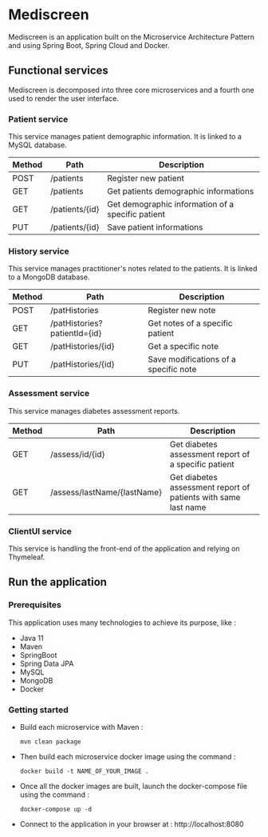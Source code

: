 # Mediscreen

Mediscreen is an application built on the Microservice Architecture Pattern and using Spring Boot, Spring Cloud and Docker.

## Functional services

Mediscreen is decomposed into three core microservices and a fourth one used to render the user interface.

### Patient service
This service manages patient demographic information. It is linked to a MySQL database.

| Method | Path           | Description                                       |
|--------|----------------|---------------------------------------------------|
 | POST   | /patients      | Register new patient                              |
| GET    | /patients      | Get patients demographic informations             |
| GET    | /patients/{id} | Get demographic information of a specific patient |
| PUT    | /patients/{id} | Save patient informations                         |

### History service
This service manages practitioner's notes related to the patients. It is linked to a MongoDB database.

| Method | Path                         | Description                           |
|--------|------------------------------|---------------------------------------|
| POST   | /patHistories                | Register new note                     |
| GET    | /patHistories?patientId={id} | Get notes of a specific patient       |
| GET    | /patHistories/{id}           | Get a specific note                   |
| PUT    | /patHistories/{id}           | Save modifications of a specific note |

### Assessment service
This service manages diabetes assessment reports.

| Method | Path                        | Description                                                    |
|--------|-----------------------------|----------------------------------------------------------------|
| GET    | /assess/id/{id}             | Get diabetes assessment report of a specific patient           |
|  GET   | /assess/lastName/{lastName} | Get diabetes assessment report of patients with same last name |

### ClientUI service
This service is handling the front-end of the application and relying on Thymeleaf.

## Run the application

### Prerequisites
This application uses many technologies to achieve its purpose, like :
- Java 11
- Maven
- SpringBoot
- Spring Data JPA
- MySQL
- MongoDB
- Docker

### Getting started
- Build each microservice with Maven :
  ```
  mvn clean package
  ```
- Then build each microservice docker image using the command :
  ```
  docker build -t NAME_OF_YOUR_IMAGE .
  ```
- Once all the docker images are built, launch the docker-compose file using the command :
  ```
  docker-compose up -d
  ```
- Connect to the application in your browser at : http://localhost:8080
